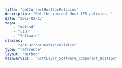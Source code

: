 ```yaml
---
title: "getCurrentHostIpsPolicies"
description: "Get the current Host IPS policies. "
date: "2018-02-12"
tags:
    - "method"
    - "sldn"
    - "Software"
classes:
    - "getCurrentHostIpsPolicies"
type: "reference"
layout: "method"
mainService : "SoftLayer_Software_Component_HostIps"
---
```

